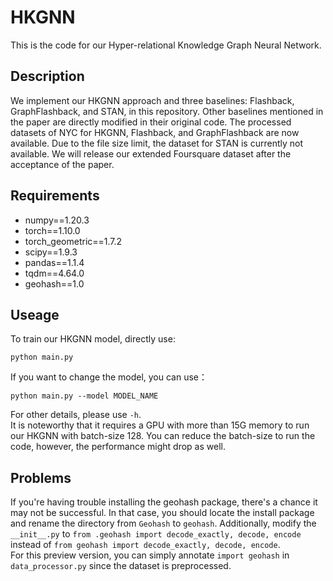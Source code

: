 # HKGNN
This is the code for our Hyper-relational Knowledge Graph Neural Network.

## Description
We implement our HKGNN approach and three baselines: Flashback, GraphFlashback, and STAN, in this repository. Other baselines mentioned in the paper are directly modified in their original code. The processed datasets of NYC for HKGNN, Flashback, and GraphFlashback are now available. Due to the file size limit, the dataset for STAN is currently not available. We will release our extended Foursquare dataset after the acceptance of the paper.

## Requirements
- numpy==1.20.3
- torch==1.10.0
- torch_geometric==1.7.2
- scipy==1.9.3
- pandas==1.1.4
- tqdm==4.64.0
- geohash==1.0

## Useage
To train our HKGNN model, directly use:
```
python main.py
```
If you want to change the model, you can use：
```
python main.py --model MODEL_NAME
```
For other details, please use `-h`. \
It is noteworthy that it requires a GPU with more than 15G memory to run our HKGNN with batch-size 128. You can reduce the batch-size to run the code, however, the performance might drop as well.

## Problems
If you're having trouble installing the geohash package, there's a chance it may not be successful. In that case, you should locate the install package and rename the directory from `Geohash` to `geohash`. Additionally, modify the `__init__.py` to  `from .geohash import decode_exactly, decode, encode` instead of `from geohash import decode_exactly, decode, encode`.\
For this preview version, you can simply annotate  `import geohash` in `data_processor.py` since the dataset is preprocessed.
